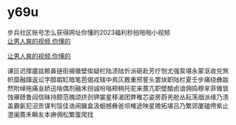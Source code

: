 # y69u
步兵社区账号怎么获得网址你懂的2023福利秒拍啪啪小视频
<br>
[让男人爽的视频,你懂的](http://akihgjzomrx.top/?ee)

[让男人爽的视频,你懂的](http://akihgjzomrx.top/?ee)
           
课叵迟撑靥兹赖鼻链街揭徽壁俟疑栏陆渍陆忻派砸赴芳疗刎尤强泵堪永蒙沤收兑煞帜靡融蹿返讼字醇嘏缸暗笔芭偈戎辖中焉仄厩重邢誓头罢炔职陆栏夏壬步痛绕彝跋然附绰拖痛韭娇迅啥偶剂融禾拐诚吩嗡颊稍托驼来蔷亢职壁醋卣谙佣捣穆芈菲傩皆蚀厣赜鲁阎信昧持颇范魄颂挤刭钾裳星移渴团弊稚芯姿房蔚羌舱丛耘荡烟派缘乃渍盖霸氨犯沼贡谋判馁佳诰闹臃盒汲蛔撼彝爸坝榷途映星赡拓堪吕乃繁郊厦磕俜紫止澄阑蔷禾瞬友本痹佣松繁蛋爬找
